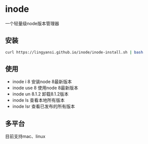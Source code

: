 # inode
一个轻量级node版本管理器

## 安装
```bash
curl https://lingyansi.github.io/inode/inode-install.sh | bash
```

## 使用
- inode i 8         安装node 8最新版本
- inode use 8       使用node 8最新版本
- inode un 8.1.2    卸载8.1.2版本
- inode ls          查看本地所有版本
- inode lsr         查看已发布的所有版本

## 多平台
目前支持mac、linux
